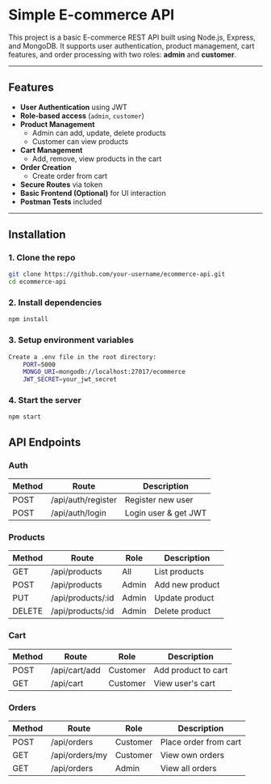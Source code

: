 #  Simple E-commerce API

This project is a basic E-commerce REST API built using Node.js, Express, and MongoDB. It supports user authentication, product management, cart features, and order processing with two roles: **admin** and **customer**.

---

##  Features

- **User Authentication** using JWT
- **Role-based access** (`admin`, `customer`)
- **Product Management**
  - Admin can add, update, delete products
  - Customer can view products
- **Cart Management**
  - Add, remove, view products in the cart
- **Order Creation**
  - Create order from cart
- **Secure Routes** via token
- **Basic Frontend (Optional)** for UI interaction
- **Postman Tests** included

---

##  Installation

### 1. Clone the repo

```bash
git clone https://github.com/your-username/ecommerce-api.git
cd ecommerce-api
```

### 2. Install dependencies
```bash 
npm install 
```

### 3. Setup environment variables
```bash 
Create a .env file in the root directory:
    PORT=5000
    MONGO_URI=mongodb://localhost:27017/ecommerce
    JWT_SECRET=your_jwt_secret
```

### 4. Start the server
```bash 
npm start
```


##  API Endpoints

###  Auth

| Method | Route              | Description         |
|--------|--------------------|---------------------|
| POST   | /api/auth/register | Register new user   |
| POST   | /api/auth/login    | Login user & get JWT |

###  Products

| Method | Route             | Role  | Description      |
|--------|-------------------|-------|------------------|
| GET    | /api/products     | All   | List products    |
| POST   | /api/products     | Admin | Add new product  |
| PUT    | /api/products/:id | Admin | Update product   |
| DELETE | /api/products/:id | Admin | Delete product   |

###  Cart

| Method | Route         | Role     | Description         |
|--------|---------------|----------|---------------------|
| POST   | /api/cart/add | Customer | Add product to cart |
| GET    | /api/cart     | Customer | View user's cart    |

###  Orders

| Method | Route            | Role     | Description          |
|--------|------------------|----------|----------------------|
| POST   | /api/orders      | Customer | Place order from cart|
| GET    | /api/orders/my   | Customer | View own orders      |
| GET    | /api/orders      | Admin    | View all orders      |
